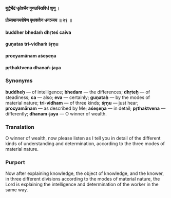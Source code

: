#### बुद्धेर्भेदं धृतेश्चैव गुणतस्त्रिविधं शृणु ।
#### प्रोच्यमानमशेषेण पृथक्त्वेन धनञ्जय ॥ २९ ॥

#### buddher bhedaṁ dhṛteś caiva
#### guṇatas tri-vidhaṁ śṛṇu
#### procyamānam aśeṣeṇa
#### pṛthaktvena dhanañ-jaya

### Synonyms

**buddheḥ** — of intelligence; **bhedam** — the differences; **dhṛteḥ** — of steadiness; **ca** — also; **eva** — certainly; **guṇataḥ** — by the modes of material nature; **tri**-**vidham** — of three kinds; **śṛṇu** — just hear; **procyamānam** — as described by Me; **aśeṣeṇa** — in detail; **pṛthaktvena** — differently; **dhanam**-**jaya** — O winner of wealth.

### Translation

O winner of wealth, now please listen as I tell you in detail of the different kinds of understanding and determination, according to the three modes of material nature.

### Purport

Now after explaining knowledge, the object of knowledge, and the knower, in three different divisions according to the modes of material nature, the Lord is explaining the intelligence and determination of the worker in the same way.
